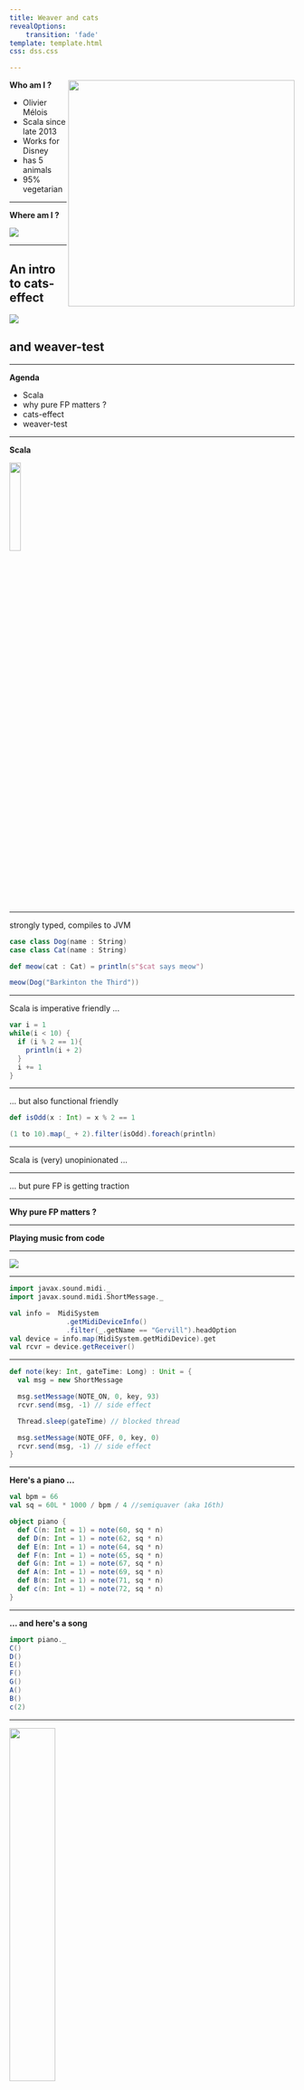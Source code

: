 ```yaml
---
title: Weaver and cats
revealOptions:
    transition: 'fade'
template: template.html
css: dss.css

---
```


<img src="./img/with_ambre.jpg" width="400px" align="right">

**Who am I ?**

* Olivier Mélois
* Scala since late 2013
* Works for Disney
* has 5 animals
* 95% vegetarian

---


**Where am I ?**

![](./img/home.png)


---

## An intro to cats-effect

![](https://github.com/disneystreaming/weaver-test/raw/master/website/static/img/logo.png)

## and weaver-test

---

**Agenda**

* Scala
* why pure FP matters ?
* cats-effect
* weaver-test

---

**Scala**

<img src="https://scala-lang.org/resources/img/frontpage/scala-spiral.png" width="20%" height="20%">

---

strongly typed, compiles to JVM

```scala mdoc:fail
case class Dog(name : String)
case class Cat(name : String)

def meow(cat : Cat) = println(s"$cat says meow")

meow(Dog("Barkinton the Third"))

```

---

Scala is imperative friendly ...

```scala mdoc
var i = 1
while(i < 10) {
  if (i % 2 == 1){
    println(i + 2)
  }
  i += 1
}
```

---

... but also functional friendly

```scala mdoc 
def isOdd(x : Int) = x % 2 == 1

(1 to 10).map(_ + 2).filter(isOdd).foreach(println)
```

---

Scala is (very) unopinionated ...

---

... but pure FP is getting traction

---

**Why pure FP matters ?**

---

**Playing music from code**

---

![](./img/notes.gif)

---

```scala mdoc:silent
import javax.sound.midi._
import javax.sound.midi.ShortMessage._

val info =  MidiSystem
              .getMidiDeviceInfo()
              .filter(_.getName == "Gervill").headOption
val device = info.map(MidiSystem.getMidiDevice).get
val rcvr = device.getReceiver()
```

---


```scala mdoc:silent
def note(key: Int, gateTime: Long) : Unit = {
  val msg = new ShortMessage

  msg.setMessage(NOTE_ON, 0, key, 93)
  rcvr.send(msg, -1) // side effect

  Thread.sleep(gateTime) // blocked thread

  msg.setMessage(NOTE_OFF, 0, key, 0)
  rcvr.send(msg, -1) // side effect
}
```

---

**Here's a piano ...**

```scala mdoc
val bpm = 66
val sq = 60L * 1000 / bpm / 4 //semiquaver (aka 16th)

object piano {
  def C(n: Int = 1) = note(60, sq * n)
  def D(n: Int = 1) = note(62, sq * n)
  def E(n: Int = 1) = note(64, sq * n)
  def F(n: Int = 1) = note(65, sq * n)
  def G(n: Int = 1) = note(67, sq * n)
  def A(n: Int = 1) = note(69, sq * n)
  def B(n: Int = 1) = note(71, sq * n)
  def c(n: Int = 1) = note(72, sq * n)
}
```

---

**... and here's a song**


```scala mdoc:compile-only
import piano._
C()
D()
E()
F()
G()
A()
B()
c(2)
```

---


<div id = "demo1"></div>

<img src="https://tse4.mm.bing.net/th?id=OIP.uSQKHRGxwNVN3yhDhkeSfgHaJx&pid=Api" width="40%"/>

---

**... a song as a list of notes ?**

```scala
val song = List(C(), D(), E())
// song: List[Unit] = List((), (), ())


song ++ song
song.reverse
```
hmmm

---

**... two notes at the same time ?**

```scala
???
```
errr

---

Imperatively triggering side-effects

hinders expressiveness

---

**Side-effects ?**

* stdout/stdin
* RNG
* file-system interactions
* network calls
* playing sound

---

**... they break referential transparency**

```scala mdoc
import java.util.UUID

val uuidVal  = UUID.randomUUID()

uuidVal == uuidVal

UUID.randomUUID() == UUID.randomUUID()
```

---

Referential transparency enables compositionality

---

describing

vs

executing

---

declarative

vs

imperative

---

pure FP

vs

the world

---

1877: the phonograph


![](https://upload.wikimedia.org/wikipedia/commons/thumb/3/3b/Fon%C3%B3grafoEdison.JPG/440px-Fon%C3%B3grafoEdison.JPG)

Listening to music is now decoupled from making it

---

<img src="./img/grandmaster_flash.jpg" width="400px" style="align=left;"/>

---

Referentially transparent side-effects (in Scala)

<img src="./img/zio.png" width="120px"/>
<img src="./img/monix.png" width="120px"/>
<img src="./img/cats.png" width="120px"/>

zio / monix / cats-effect

---

**cats-effect**

<img src="./img/cats-effect.png" width="60%"/>



---

**The IO type**

```scala mdoc:invisible
import cats.effect._
import scala.concurrent.ExecutionContext.global
import scala.concurrent.duration._
implicit val timer: Timer[IO] = IO.timer(global)
implicit val cs: ContextShift[IO] = IO.contextShift(global)
```



```scala mdoc:to-string
import cats.effect.IO

def printStr(o: Any) : IO[Unit] = IO(println(o.toString))

// IO records the side effect ...
val sideEffect = printStr("hello")

// ... for a later use
sideEffect.unsafeRunSync()
```

---

Composing side effects sequentially

```scala mdoc:to-string
import cats.implicits._

val twice = sideEffect *> sideEffect

twice.unsafeRunSync()
```

---

Composing side effects in parallel
```scala mdoc:silent
val hello = printStr("hello")
val world = printStr("world")
```


```scala mdoc
{
  val delayedWorld = world.delayBy(100.millis)
  val parallel = (delayedWorld, hello).parTupled
  parallel.void.unsafeRunSync()
}
```

---

Composing collections of side effects

```scala mdoc:to-string
val fiveTimes = (1 to 5).toList.traverse(printStr)

fiveTimes.void.unsafeRunSync()
```

---

Generic functions

```scala mdoc
implicit class ioExtensions[A](io : IO[A]) {
  val repeat : IO[Nothing] = io >> repeat
}
```

---

Forking/cancelling side effects

```scala mdoc:to-string

val helloWorlds = for {
  fork   <- world.delayBy(100.millis).repeat.start
  _      <- hello
  _      <- fork.cancel.delayBy(500.millis)
  _      <- printStr("!!")
} yield ()


helloWorlds.void.unsafeRunSync()
```

---


Back to our music sheet

---

Making notes referentially transparent

```scala mdoc
def pureNote(key: Int, gateTime: Long): IO[Unit] = {
  val press = IO {
    val msg = new ShortMessage
    msg.setMessage(NOTE_ON, 0, key, 93)
    rcvr.send(msg, -1)
  }
  val wait = IO.sleep(gateTime.millis)
  val release = IO {
    val msg = new ShortMessage
    msg.setMessage(NOTE_ON, 0, key, 0)
    rcvr.send(msg, -1)
  }
  press *> wait *> release
}
```

---

Our pure piano ...

```scala mdoc
object piano2 {
  def C(n: Int = 1) = pureNote(60, sq * n)
  def D(n: Int = 1) = pureNote(62, sq * n)
  def E(n: Int = 1) = pureNote(64, sq * n)
  def F(n: Int = 1) = pureNote(65, sq * n)
  def G(n: Int = 1) = pureNote(67, sq * n)
  def A(n: Int = 1) = pureNote(69, sq * n)
  def B(n: Int = 1) = pureNote(71, sq * n)
  def c(n: Int = 1) = pureNote(72, sq * n)
}
```

---

... and our song :

```scala mdoc:silent
import piano2._

val notes : List[IO[Unit]] =
  List(C(), D(), E(), F(), G(), A(), B(), c(2))

val sequencedNotes : IO[List[Unit]] = notes.sequence
val scale : IO[Unit] = sequencedNotes.void
```

---

Other songs:

```scala mdoc:silent
val reversed = notes.reverse.sequence.void

val repeated = scale.repeat

val revRepeated = reversed.delayBy((2 * sq).millis)

// Running 4 and 5 in parallel
val song = (repeated, revRepeated).parTupled.void
```

---

<div id = "demo2"></div>

![](./img/vinyl.jpg)

---

**Cats-effect: resource management**

---

Not shown in the previous slides :

```scala mdoc:compile-only
device.open()
try {

  // music goes here

} finally {
  device.close()
}
```

---

Problems :

* try/finally tricky with concurrency
* opening/closing a device are side effects

---

Solution:

```scala mdoc
import cats.effect.Resource
```

---

Step 1: suspend all the side effects

```scala mdoc
// what happens before "try"
def acquire(i : Int) : IO[Int] =
  printStr(s"acquiring $i").map(_ => i)

// what happens inside "finally"
def release(i : Int) : IO[Unit] =
  printStr(s"releasing $i")
```

---

Step 2: combine acquisition and release

```scala mdoc
def res(i : Int) : Resource[IO, Int] =
  Resource.make(acquire(i))(release)
```

---

Step 2 (bis): compose resources

```scala mdoc:silent
val myResource : Resource[IO, List[Int]] = for {
  x1 <- res(1)
  x2 <- res(2)
  x3 <- res(x1 + x2)
} yield List(x1, x2, x3)
```

---

Step 3: use the resource

```scala mdoc:silent
// what we want inside "try"
def printAll(list: List[Int]) : IO[Unit] =
  list.map(_.toString).traverse(printStr).void

val program : IO[Unit] = myResource.use(printAll)
```

---

Step5: run the program

```scala mdoc
program.unsafeRunSync()
```

---

Back to our music ...

---

Step 1: suspend all the side effects

```scala mdoc:silent
val acquireDevice : IO[MidiDevice] = IO {
  MidiSystem.getMidiDeviceInfo()
            .filter(_.getName == "Gervill")
            .headOption
            .get
}.flatMap { info => IO(MidiSystem.getMidiDevice(info))
}.flatTap { device => IO(device.open)}

def releaseDevice(d: MidiDevice) : IO[Unit] = IO(d.close())
```

---

Step 2: combine acquisition and release

```scala mdoc:silent
import javax.sound.midi.Receiver

val makePiano: Resource[IO, PurePiano] =
  Resource
    .make(acquireDevice)(releaseDevice)
    .map(d => new PurePiano(d.getReceiver()))

class PurePiano(rcvr: Receiver) {
  // ... note definitions
}
```

---

Step 3: use the resource

```scala
makePiano.use(piano => playSong(piano))
```

---
**Cats-effect: concurrency primitives**

* atomic reference
* semaphores
* promises
* etc ...

---

**Weaver-test**

![](https://github.com/disneystreaming/weaver-test/raw/master/website/static/img/logo.png)

https://disneystreaming.github.io/weaver-test/

---

**Motivations**

* speed
* debuggability
* maintainability

---

Conciseness

```scala 
import weaver._

object MySuite extends SimpleIOSuite {

  test("hello") {
    expect("hello".length() == 5)
  }

  test("world") {
    IO(expect("world".length() == 5))
  }

}

```

---

![](./img/weaver/screen1.png)


---


Clear reporting

```scala
test("contains 5") {
  val list = (1 to 3).map(_ * 2)
  expect(list.contains(5))
}
```

---

![](./img/weaver/screen4.png)

---

Aggregated failure reports

```scala
object suite1 extends SimpleIOSuite {
  test("good 1") { expect(1 + 1 == 2) }
  test("bad 1") { expect(1 * 1 == 2) }
}

object suite2 extends SimpleIOSuite {
  test("good 2") { expect(2 + 2 == 4) }
  test("bad 2") { expect(2 * 2 == 5) }
}
```

---

<img src="./img/weaver/screen5.png" width="75%" height="75%">


---

Composable assertions

```scala
val i = 5
expect(i < 0) || expect(i > 2) && expect(i < 6)
```

---

Parallelism by default

```scala
for (i <- 1 to 100) test(s"hello $i") {
  IO(expect("hello".length() == 5)).delayBy(1.second)
}
```

---

![](./img/weaver/screen2.png)

---

Principled resource management

```scala
override type Res = String
override def sharedResource: Resource[IO, String] =
  Resource
    .make(printStr("acquiring"))(_ => printStr("releasing"))
    .map(_ => "hello")

val chars =  List('h', 'e', 'l')

for (c <- chars) test(s"contains $c") { shared =>
  expect(shared.contains(c))
}
```

---

![](./img/weaver/screen3.png)

---

Conclusion

---

github links :

* [typelevel/cats-effect](https://github.com/typelevel/cats-effect)
* [disneystreaming/weaver-test](disneystreaming/weaver-test)

Thanks for listening :)

---

We are hiring

* Senior Scala Engineer - Manchester
* Senior Scala Engineer - London
* Scala Engineer        - London


Jenna Eddie - jenna.eddie@disneystreaming.com

Sam Facer   - sam.facer@disneystreaming.com

---

Questions ?











